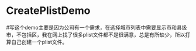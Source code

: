 # CreatePlistDemo

#写这个demo主要是因为公司有一个需求，在选择城市列表中需要显示市和县级市，不包括区，我在网上找了很多plist文件都不是很满意，总是有所缺少，所以打算自己创建一个plist文件。
